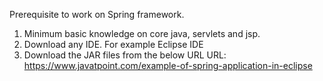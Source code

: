 Prerequisite to work on Spring framework.

1. Minimum basic knowledge on core java, servlets and jsp.
2. Download any IDE. For example Eclipse IDE
3. Download the JAR files from the below URL
URL: https://www.javatpoint.com/example-of-spring-application-in-eclipse


